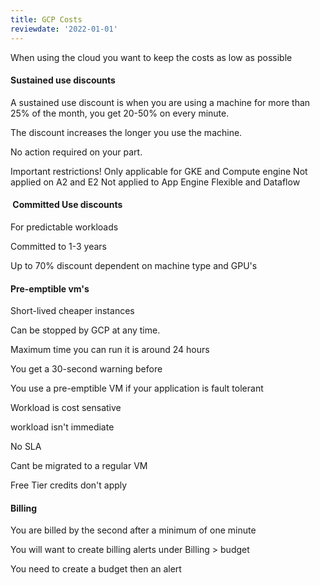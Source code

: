 ```yaml
---
title: GCP Costs
reviewdate: '2022-01-01'
---
```


When using the cloud you want to keep the costs as low as possible

#### Sustained use discounts

A sustained use discount is when you are using a machine for more than 25% of the month, you get 20-50% on every minute.

The discount increases the longer you use the machine.

No action required on your part.

Important restrictions!
Only applicable for GKE and Compute engine
Not applied on A2 and E2
Not applied to App Engine Flexible and Dataflow

####  Committed Use discounts

For predictable workloads

Committed to 1-3 years

Up to 70% discount dependent on machine type and GPU's

#### Pre-emptible vm's

Short-lived cheaper instances

Can be stopped by GCP at any time.

Maximum time you can run it is around 24 hours

You get a 30-second warning before

You use a pre-emptible VM if your application is fault tolerant

Workload is cost sensative

workload isn't immediate

No SLA

Cant be migrated to a regular VM

Free Tier credits don't apply

#### Billing

You are billed by the second after a minimum of one minute

You will want to create billing alerts under Billing > budget

You need to create a budget then an alert
